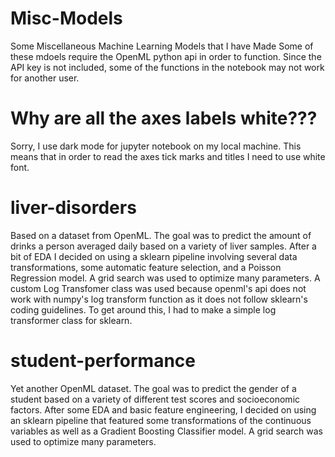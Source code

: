 # Misc-Models
Some Miscellaneous Machine Learning Models that I have Made
Some of these mdoels require the OpenML python api in order to function. Since the API key is not included, some of the functions in the notebook may not work for another user.

# Why are all the axes labels white???
Sorry, I use dark mode for jupyter notebook on my local machine. This means that in order to read the axes tick marks and titles I need to use white font.

# liver-disorders
Based on a dataset from OpenML. The goal was to predict the amount of drinks a person averaged daily based on a variety of liver samples. After a bit of EDA I decided on using a sklearn pipeline involving several data transformations, some automatic feature selection, and a Poisson Regression model. A grid search was used to optimize many parameters. A custom Log Transfomer class was used because openml's api does not work with numpy's log transform function as it does not follow sklearn's coding guidelines. To get around this, I had to make a simple log transformer class for sklearn.

# student-performance
Yet another OpenML dataset. The goal was to predict the gender of a student based on a variety of different test scores and socioeconomic factors. After some EDA and basic feature engineering, I decided on using an sklearn pipeline that featured some transformations of the continuous variables as well as a Gradient Boosting Classifier model. A grid search was used to optimize many parameters.

